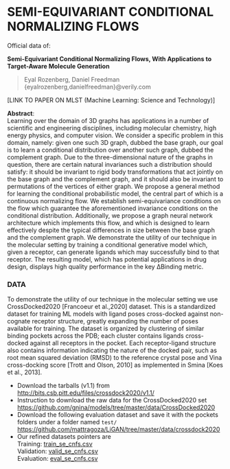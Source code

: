 # SEMI-EQUIVARIANT CONDITIONAL NORMALIZING FLOWS

Official data of:

**Semi-Equivariant Conditional Normalizing Flows, With Applications to Target-Aware Molecule Generation**  
>Eyal Rozenberg, Daniel Freedman  
{eyalrozenberg,danielfreedman}@verily.com  

[LINK TO PAPER ON MLST (Machine Learning: Science and Technology)]

**Abstract**:  
Learning over the domain of 3D graphs has applications in a number of scientific and engineering disciplines, including molecular chemistry, high energy physics, and computer vision. We consider a specific problem in this domain, namely: given one such 3D graph, dubbed the base graph, our goal is to learn a conditional distribution over another such graph, dubbed the complement graph. Due to the three-dimensional nature of the graphs in question, there are certain natural invariances such a distribution should satisfy: it should be invariant to rigid body transformations that act jointly on the base graph and the complement graph, and it should also be invariant to permutations of the vertices of either graph. We propose a general method for learning the conditional probabilistic model, the central part of which is a continuous normalizing flow. We establish semi-equivariance conditions on the flow which guarantee the aforementioned invariance conditions on the conditional distribution. Additionally, we propose a graph neural network architecture which implements this flow, and which is designed to learn effectively despite the typical differences in size between the base graph and the complement graph. We demonstrate the utility of our technique in the molecular setting by training a conditional generative model which, given a receptor, can generate ligands which may successfully bind to that receptor. The resulting model, which has potential applications in drug design, displays high quality performance in the key ∆Binding metric.

### DATA
To demonstrate the utility of our technique in the molecular setting we use CrossDocked2020 [Francoeur et al.,2020] dataset. This is a standardized dataset for training ML models with ligand poses cross-docked against non-cognate receptor structure, greatly expanding the number of poses available for training. The dataset is organized by clustering of similar binding pockets across the PDB; each cluster contains ligands cross-docked against all receptors in the pocket. Each receptor-ligand structure also contains information indicating the nature of the docked pair, such as root mean squared deviation (RMSD) to the reference crystal pose and Vina cross-docking score [Trott and Olson, 2010] as implemented in Smina [Koes et al., 2013]. 
* Download the tarballs (v1.1) from  
http://bits.csb.pitt.edu/files/crossdock2020/v1.1/
* Instruction to download the raw data for the CrossDocked2020 set  
https://github.com/gnina/models/tree/master/data/CrossDocked2020
* Download the following evaluation dataset and save it with the pockets folders under a folder named `test/`
https://github.com/mattragoza/LiGAN/tree/master/data/crossdock2020
* Our refined datasets pointers are  
Training: [train_se_cnfs.csv](train_se_cnfs.csv)  
Validation: [valid_se_cnfs.csv](valid_se_cnfs.csv)  
Evaluation: [eval_se_cnfs.csv](eval_se_cnfs.csv)  
